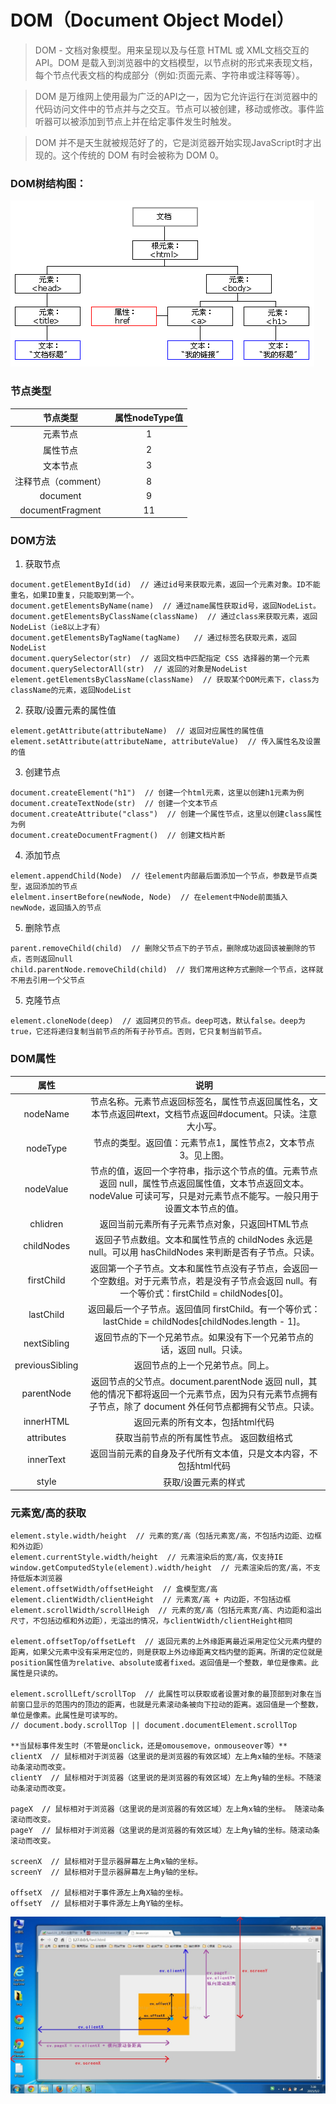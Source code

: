 # DOM（Document Object Model）

> DOM - 文档对象模型。用来呈现以及与任意 HTML 或 XML文档交互的API。DOM 是载入到浏览器中的文档模型，以节点树的形式来表现文档，每个节点代表文档的构成部分（例如:页面元素、字符串或注释等等）。

> DOM 是万维网上使用最为广泛的API之一，因为它允许运行在浏览器中的代码访问文件中的节点并与之交互。节点可以被创建，移动或修改。事件监听器可以被添加到节点上并在给定事件发生时触发。

> DOM 并不是天生就被规范好了的，它是浏览器开始实现JavaScript时才出现的。这个传统的 DOM 有时会被称为 DOM 0。

### DOM树结构图：
![DOM树结构图](./imgs/dom.gif 'DOM树结构图')

### 节点类型

节点类型|属性nodeType值
:---:|:---:
元素节点|1
属性节点|2
文本节点|3
注释节点（comment）|8
document|9
documentFragment|11

### DOM方法
1. 获取节点
```
document.getElementById(id)  // 通过id号来获取元素，返回一个元素对象。ID不能重名，如果ID重复，只能取到第一个。
document.getElementsByName(name)  // 通过name属性获取id号，返回NodeList。
document.getElementsByClassName(className)  // 通过class来获取元素，返回NodeList（ie8以上才有）
document.getElementsByTagName(tagName)   // 通过标签名获取元素，返回NodeList
document.querySelector(str)  // 返回文档中匹配指定 CSS 选择器的第一个元素
document.querySelectorAll(str)  // 返回的对象是NodeList
element.getElementsByClassName(className)  // 获取某个DOM元素下，class为className的元素，返回NodeList
```
2. 获取/设置元素的属性值
```
element.getAttribute(attributeName)  // 返回对应属性的属性值
element.setAttribute(attributeName, attributeValue)  // 传入属性名及设置的值
```
3. 创建节点
```
document.createElement("h1")  // 创建一个html元素，这里以创建h1元素为例
document.createTextNode(str)  // 创建一个文本节点
document.createAttribute("class")  // 创建一个属性节点，这里以创建class属性为例
document.createDocumentFragment()  // 创建文档片断
```
4. 添加节点
```
element.appendChild(Node)  // 往element内部最后面添加一个节点，参数是节点类型，返回添加的节点
elelment.insertBefore(newNode, Node)  // 在element中Node前面插入newNode，返回插入的节点
```
5. 删除节点
```
parent.removeChild(child)  // 删除父节点下的子节点，删除成功返回该被删除的节点，否则返回null
child.parentNode.removeChild(child)  // 我们常用这种方式删除一个节点，这样就不用去引用一个父节点
```
5. 克隆节点
```
element.cloneNode(deep)  // 返回拷贝的节点。deep可选，默认false。deep为true，它还将递归复制当前节点的所有子孙节点。否则，它只复制当前节点。
```

### DOM属性

属性|说明
:---:|:---:
nodeName|节点名称。元素节点返回标签名，属性节点返回属性名，文本节点返回#text，文档节点返回#document。只读。注意大小写。
nodeType|节点的类型。返回值：元素节点1，属性节点2，文本节点3。见上图。
nodeValue|节点的值，返回一个字符串，指示这个节点的值。元素节点返回 null，属性节点返回属性值，文本节点返回文本。nodeValue 可读可写，只是对元素节点不能写。一般只用于设置文本节点的值。
chlidren|返回当前元素所有子元素节点对象，只返回HTML节点
childNodes|返回子节点数组。文本和属性节点的 childNodes 永远是 null。可以用 hasChildNodes 来判断是否有子节点。只读。
firstChild|返回第一个子节点。文本和属性节点没有子节点，会返回一个空数组。对于元素节点，若是没有子节点会返回 null。有一个等价式：firstChild = childNodes[0]。
lastChild|返回最后一个子节点。返回值同 firstChild。有一个等价式：lastChide = childNodes[childNodes.length - 1]。
nextSibling|返回节点的下一个兄弟节点。如果没有下一个兄弟节点的话，返回 null。只读。
previousSibling|返回节点的上一个兄弟节点。同上。
parentNode|返回节点的父节点。document.parentNode 返回 null，其他的情况下都将返回一个元素节点，因为只有元素节点拥有子节点，除了 document 外任何节点都拥有父节点。只读。
innerHTML|返回元素的所有文本，包括html代码
attributes|获取当前节点的所有属性节点。 返回数组格式
innerText|返回当前元素的自身及子代所有文本值，只是文本内容，不包括html代码
style|获取/设置元素的样式

### 元素宽/高的获取
```
element.style.width/height  // 元素的宽/高（包括元素宽/高，不包括内边距、边框和外边距）
element.currentStyle.width/height  // 元素渲染后的宽/高，仅支持IE
window.getComputedStyle(element).width/height  // 元素渲染后的宽/高，不支持低版本浏览器
element.offsetWidth/offsetHeight  // 盒模型宽/高
element.clientWidth/clientHeight  // 元素宽/高 + 内边距，不包括边框
element.scrollWidth/scrollHeigh  // 元素的宽/高（包括元素宽/高、内边距和溢出尺寸，不包括边框和外边距），无溢出的情况，与clientWidth/clientHeight相同

element.offsetTop/offsetLeft  // 返回元素的上外缘距离最近采用定位父元素内壁的距离，如果父元素中没有采用定位的，则是获取上外边缘距离文档内壁的距离。所谓的定位就是position属性值为relative、absolute或者fixed。返回值是一个整数，单位是像素。此属性是只读的。

element.scrollLeft/scrollTop  // 此属性可以获取或者设置对象的最顶部到对象在当前窗口显示的范围内的顶边的距离，也就是元素滚动条被向下拉动的距离。返回值是一个整数，单位是像素。此属性是可读写的。
// document.body.scrollTop || document.documentElement.scrollTop

**当鼠标事件发生时（不管是onclick，还是omousemove，onmouseover等）**
clientX  // 鼠标相对于浏览器（这里说的是浏览器的有效区域）左上角x轴的坐标。不随滚动条滚动而改变。
clientY  // 鼠标相对于浏览器（这里说的是浏览器的有效区域）左上角y轴的坐标。不随滚动条滚动而改变。

pageX  // 鼠标相对于浏览器（这里说的是浏览器的有效区域）左上角x轴的坐标。 随滚动条滚动而改变。
pageY  // 鼠标相对于浏览器（这里说的是浏览器的有效区域）左上角y轴的坐标。随滚动条滚动而改变。

screenX  // 鼠标相对于显示器屏幕左上角x轴的坐标。
screenY  // 鼠标相对于显示器屏幕左上角y轴的坐标。

offsetX  // 鼠标相对于事件源左上角X轴的坐标。
offsetY  // 鼠标相对于事件源左上角Y轴的坐标。
```
![event-target](./imgs/event-target.jpg 'event-target')
